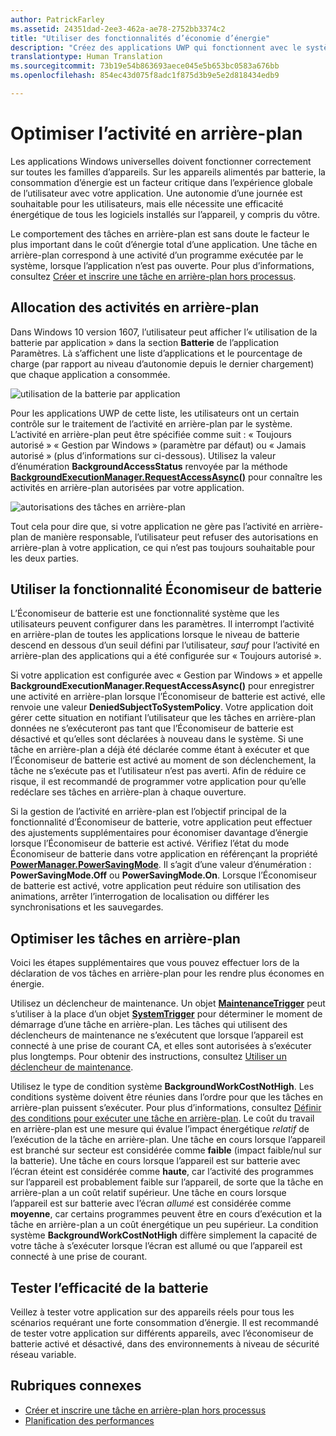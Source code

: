 ```yaml
---
author: PatrickFarley
ms.assetid: 24351dad-2ee3-462a-ae78-2752bb3374c2
title: "Utiliser des fonctionnalités d’économie d’énergie"
description: "Créez des applications UWP qui fonctionnent avec le système pour utiliser des tâches en arrière-plan de manière économe en énergie."
translationtype: Human Translation
ms.sourcegitcommit: 73b19e54b863693aece045e5b653bc0583a676bb
ms.openlocfilehash: 854ec43d075f8adc1f875d3b9e5e2d818434edb9

---
```


# <a name="optimize-background-activity"></a>Optimiser l’activité en arrière-plan

Les applications Windows universelles doivent fonctionner correctement sur toutes les familles d’appareils. Sur les appareils alimentés par batterie, la consommation d’énergie est un facteur critique dans l’expérience globale de l’utilisateur avec votre application. Une autonomie d’une journée est souhaitable pour les utilisateurs, mais elle nécessite une efficacité énergétique de tous les logiciels installés sur l’appareil, y compris du vôtre. 

Le comportement des tâches en arrière-plan est sans doute le facteur le plus important dans le coût d’énergie total d’une application. Une tâche en arrière-plan correspond à une activité d’un programme exécutée par le système, lorsque l’application n’est pas ouverte. Pour plus d’informations, consultez [Créer et inscrire une tâche en arrière-plan hors processus](https://msdn.microsoft.com/windows/uwp/launch-resume/create-and-register-an-outofproc-background-task).

## <a name="background-activity-allowance"></a>Allocation des activités en arrière-plan

Dans Windows&nbsp;10 version&nbsp;1607, l’utilisateur peut afficher l’«&nbsp;utilisation de la batterie par application&nbsp;» dans la section **Batterie** de l’application Paramètres. Là s’affichent une liste d’applications et le pourcentage de charge (par rapport au niveau d’autonomie depuis le dernier chargement) que chaque application a consommée. 

![utilisation de la batterie par application](images/battery-usage-by-app.png)

Pour les applications UWP de cette liste, les utilisateurs ont un certain contrôle sur le traitement de l’activité en arrière-plan par le système. L’activité en arrière-plan peut être spécifiée comme suit&nbsp;: «&nbsp;Toujours autorisé&nbsp;» «&nbsp;Gestion par Windows&nbsp;» (paramètre par défaut) ou «&nbsp;Jamais autorisé&nbsp;» (plus d’informations sur ci-dessous). Utilisez la valeur d’énumération **BackgroundAccessStatus** renvoyée par la méthode [**BackgroundExecutionManager.RequestAccessAsync()**](https://msdn.microsoft.com/library/windows/apps/windows.applicationmodel.background.backgroundexecutionmanager.requestaccessasync.aspx) pour connaître les activités en arrière-plan autorisées par votre application.

![autorisations des tâches en arrière-plan](images/background-task-permissions.png)

Tout cela pour dire que, si votre application ne gère pas l’activité en arrière-plan de manière responsable, l’utilisateur peut refuser des autorisations en arrière-plan à votre application, ce qui n’est pas toujours souhaitable pour les deux&nbsp;parties.

## <a name="work-with-the-battery-saver-feature"></a>Utiliser la fonctionnalité Économiseur de batterie
L’Économiseur de batterie est une fonctionnalité système que les utilisateurs peuvent configurer dans les paramètres. Il interrompt l’activité en arrière-plan de toutes les applications lorsque le niveau de batterie descend en dessous d’un seuil défini par l’utilisateur, *sauf* pour l’activité en arrière-plan des applications qui a été configurée sur «&nbsp;Toujours autorisé&nbsp;».

Si votre application est configurée avec «&nbsp;Gestion par Windows&nbsp;» et appelle **BackgroundExecutionManager.RequestAccessAsync()** pour enregistrer une activité en arrière-plan lorsque l’Économiseur de batterie est activé, elle renvoie une valeur **DeniedSubjectToSystemPolicy**. Votre application doit gérer cette situation en notifiant l’utilisateur que les tâches en arrière-plan données ne s’exécuteront pas tant que l’Économiseur de batterie est désactivé et qu’elles sont déclarées à nouveau dans le système. Si une tâche en arrière-plan a déjà été déclarée comme étant à exécuter et que l’Économiseur de batterie est activé au moment de son déclenchement, la tâche ne s’exécute pas et l’utilisateur n’est pas averti. Afin de réduire ce risque, il est recommandé de programmer votre application pour qu’elle redéclare ses tâches en arrière-plan à chaque ouverture.

Si la gestion de l’activité en arrière-plan est l’objectif principal de la fonctionnalité d’Économiseur de batterie, votre application peut effectuer des ajustements supplémentaires pour économiser davantage d’énergie lorsque l’Économiseur de batterie est activé. Vérifiez l’état du mode Économiseur de batterie dans votre application en référençant la propriété [**PowerManager.PowerSavingMode**](https://msdn.microsoft.com/library/windows/apps/windows.phone.system.power.powermanager.powersavingmode.aspx). Il s’agit d’une valeur d’énumération&nbsp;: **PowerSavingMode.Off** ou **PowerSavingMode.On**. Lorsque l’Économiseur de batterie est activé, votre application peut réduire son utilisation des animations, arrêter l’interrogation de localisation ou différer les synchronisations et les sauvegardes. 

## <a name="further-optimize-background-tasks"></a>Optimiser les tâches en arrière-plan
Voici les étapes supplémentaires que vous pouvez effectuer lors de la déclaration de vos tâches en arrière-plan pour les rendre plus économes en énergie.

Utilisez un déclencheur de maintenance. Un objet [**MaintenanceTrigger**](https://msdn.microsoft.com/library/windows/apps/windows.applicationmodel.background.maintenancetrigger.aspx) peut s’utiliser à la place d’un objet [**SystemTrigger**](https://msdn.microsoft.com/library/windows/apps/windows.applicationmodel.background.systemtrigger.aspx) pour déterminer le moment de démarrage d’une tâche en arrière-plan. Les tâches qui utilisent des déclencheurs de maintenance ne s’exécutent que lorsque l’appareil est connecté à une prise de courant&nbsp;CA, et elles sont autorisées à s’exécuter plus longtemps. Pour obtenir des instructions, consultez [Utiliser un déclencheur de maintenance](https://msdn.microsoft.com/windows/uwp/launch-resume/use-a-maintenance-trigger).

Utilisez le type de condition système **BackgroundWorkCostNotHigh**. Les conditions système doivent être réunies dans l’ordre pour que les tâches en arrière-plan puissent s’exécuter. Pour plus d’informations, consultez [Définir des conditions pour exécuter une tâche en arrière-plan](https://msdn.microsoft.com/windows/uwp/launch-resume/set-conditions-for-running-a-background-task). Le coût du travail en arrière-plan est une mesure qui évalue l’impact énergétique *relatif* de l’exécution de la tâche en arrière-plan. Une tâche en cours lorsque l’appareil est branché sur secteur est considérée comme **faible** (impact faible/nul sur la batterie). Une tâche en cours lorsque l’appareil est sur batterie avec l’écran éteint est considérée comme **haute**, car l’activité des programmes sur l’appareil est probablement faible sur l’appareil, de sorte que la tâche en arrière-plan a un coût relatif supérieur. Une tâche en cours lorsque l’appareil est sur batterie avec l’écran *allumé* est considérée comme **moyenne**, car certains programmes peuvent être en cours d’exécution et la tâche en arrière-plan a un coût énergétique un peu supérieur. La condition système **BackgroundWorkCostNotHigh** diffère simplement la capacité de votre tâche à s’exécuter lorsque l’écran est allumé ou que l’appareil est connecté à une prise de courant.

## <a name="test-battery-efficiency"></a>Tester l’efficacité de la batterie

Veillez à tester votre application sur des appareils réels pour tous les scénarios requérant une forte consommation d’énergie. Il est recommandé de tester votre application sur différents appareils, avec l’économiseur de batterie activé et désactivé, dans des environnements à niveau de sécurité réseau variable.

## <a name="related-topics"></a>Rubriques connexes

* [Créer et inscrire une tâche en arrière-plan hors processus](https://msdn.microsoft.com/windows/uwp/launch-resume/create-and-register-an-outofproc-background-task)  
* [Planification des performances](https://msdn.microsoft.com/windows/uwp/debug-test-perf/planning-and-measuring-performance)  




<!--HONumber=Dec16_HO1-->


